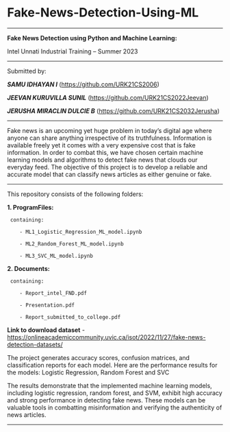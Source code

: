 # Fake-News-Detection-Using-ML
-------------------------------------------------------------------------------------------------------------------------------------------
**Fake News Detection using Python and Machine Learning:**

Intel Unnati Industrial Training – Summer 2023

-------------------------------------------------------------------------------------------------------------------------------------------
Submitted by:
  
  **_SAMU IDHAYAN I_** (https://github.com/URK21CS2006)
  
  **_JEEVAN KURUVILLA SUNIL_** (https://github.com/URK21CS2022Jeevan)
  
  **_JERUSHA MIRACLIN DULCIE B_** (https://github.com/URK21CS2032Jerusha)
 
-------------------------------------------------------------------------------------------------------------------------------------------

Fake news is an upcoming yet huge problem in today’s digital age where anyone can share anything irrespective of its truthfulness. Information is available freely yet it comes with a very expensive cost that is fake information. In order to combat this, we have chosen certain machine learning models and algorithms to detect fake news that clouds our everyday feed. The objective of this project is to develop a reliable and accurate model that can classify news articles as either genuine or fake.

-------------------------------------------------------------------------------------------------------------------------------------------
This repository consists of the following folders:

**1. ProgramFiles:**
   
     containing:
   
        - ML1_Logistic_Regression_ML_model.ipynb
   
        - ML2_Random_Forest_ML_model.ipynb
   
        - ML3_SVC_ML_model.ipynb
   
**2. Documents:**
   
     containing:
   
        - Report_intel_FND.pdf
   
        - Presentation.pdf
   
        - Report_submitted_to_college.pdf

  **Link to download dataset** - https://onlineacademiccommunity.uvic.ca/isot/2022/11/27/fake-news-detection-datasets/

The project generates accuracy scores, confusion matrices, and classification reports for each model. Here are the performance results for the models: Logistic Regression, Random Forest and SVC

The results demonstrate that the implemented machine learning models, including logistic regression, random forest, and SVM, exhibit high accuracy and strong performance in detecting fake news. These models can be valuable tools in combatting misinformation and verifying the authenticity of news articles.

-------------------------------------------------------------------------------------------------------------------------------------------
